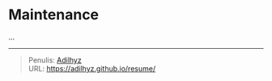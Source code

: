 # Maintenance


...

---

> Penulis: [Adilhyz](https://github.com/adilhyz)  
> URL: https://adilhyz.github.io/resume/  

